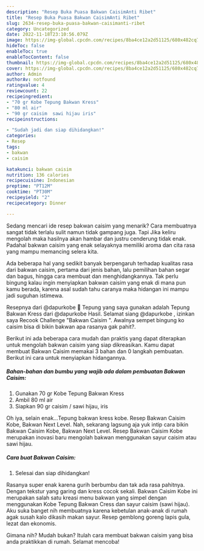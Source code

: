 ```yaml
---
description: "Resep Buka Puasa Bakwan CaisimAnti Ribet"
title: "Resep Buka Puasa Bakwan CaisimAnti Ribet"
slug: 2634-resep-buka-puasa-bakwan-caisimanti-ribet
category: Uncategorized
date: 2022-11-18T23:10:56.079Z
image: https://img-global.cpcdn.com/recipes/8ba4ce12a2d51125/680x482cq70/bakwan-caisim-foto-resep-utama.jpg
hideToc: false
enableToc: true
enableTocContent: false
thumbnail: https://img-global.cpcdn.com/recipes/8ba4ce12a2d51125/680x482cq70/bakwan-caisim-foto-resep-utama.jpg
cover: https://img-global.cpcdn.com/recipes/8ba4ce12a2d51125/680x482cq70/bakwan-caisim-foto-resep-utama.jpg
author: Admin
authorAv: notfound
ratingvalue: 4
reviewcount: 22
recipeingredient:
- "70 gr Kobe Tepung Bakwan Kress"
- "80 ml air"
- "90 gr caisim  sawi hijau iris"
recipeinstructions:

- "Sudah jadi dan siap dihidangkan!"
categories:
- Resep
tags:
- bakwan
- caisim

katakunci: bakwan caisim 
nutrition: 136 calories
recipecuisine: Indonesian
preptime: "PT12M"
cooktime: "PT30M"
recipeyield: "2"
recipecategory: Dinner

---
```



Sedang mencari ide resep bakwan caisim yang menarik? Cara membuatnya sangat tidak terlalu sulit namun tidak gampang juga. Tapi Jika keliru mengolah maka hasilnya akan hambar dan justru cenderung tidak enak. Padahal bakwan caisim yang enak selayaknya memiliki aroma dan cita rasa yang mampu memancing selera kita.


Ada beberapa hal yang sedikit banyak berpengaruh terhadap kualitas rasa dari bakwan caisim, pertama dari jenis bahan, lalu pemilihan bahan segar dan bagus, hingga cara membuat dan menghidangkannya. Tak perlu bingung kalau ingin menyiapkan bakwan caisim yang enak di mana pun kamu berada, karena asal sudah tahu caranya maka hidangan ini mampu jadi suguhan istimewa.

Resepnya dari @dapurkobe 🤗 Tepung yang saya gunakan adalah Tepung Bakwan Kress dari @dapurkobe Hasil. Selamat siang @dapurkobe , izinkan saya Recook Challenge &#34;Bakwan Caisim &#34;. Awalnya sempet bingung ko caisim bisa di bikin bakwan apa rasanya gak pahit?.


Berikut ini ada beberapa cara mudah dan praktis yang dapat diterapkan untuk mengolah bakwan caisim yang siap dikreasikan. Kamu dapat membuat Bakwan Caisim memakai 3 bahan dan 0 langkah pembuatan. Berikut ini cara untuk menyiapkan hidangannya.

<!--inarticleads1-->

##### Bahan-bahan dan bumbu yang wajib ada dalam pembuatan Bakwan Caisim:

1. Gunakan 70 gr Kobe Tepung Bakwan Kress
1. Ambil 80 ml air
1. Siapkan 90 gr caisim / sawi hijau, iris


Oh iya, selain enak…Tepung bakwan kress kobe. Resep Bakwan Caisim Kobe, Bakwan Next Level. Nah, sekarang lagsung aja yuk intip cara bikin Bakwan Caisim Kobe, Bakwan Next Level. Resep Bakwan Caisim Kobe merupakan inovasi baru mengolah bakwan menggunakan sayur caisim atau sawi hijau. 

<!--inarticleads2-->

##### Cara buat Bakwan Caisim:


1. Selesai dan siap dihidangkan!

Rasanya super enak karena gurih berbumbu dan tak ada rasa pahitnya. Dengan tekstur yang garing dan kress cocok sekali. Bakwan Caisim Kobe ini merupakan salah satu kreasi menu bakwan yang simpel dengan menggunakan Kobe Tepung Bakwan Cress dan sayur caisim (sawi hijau). Aku suka banget nih membuatnya karena kebetulan anak-anak di rumah agak susah kalo dikasih makan sayur. Resep gemblong goreng lapis gula, lezat dan ekonomis. 

Gimana nih? Mudah bukan? Itulah cara membuat bakwan caisim yang bisa anda praktikkan di rumah. Selamat mencoba!
